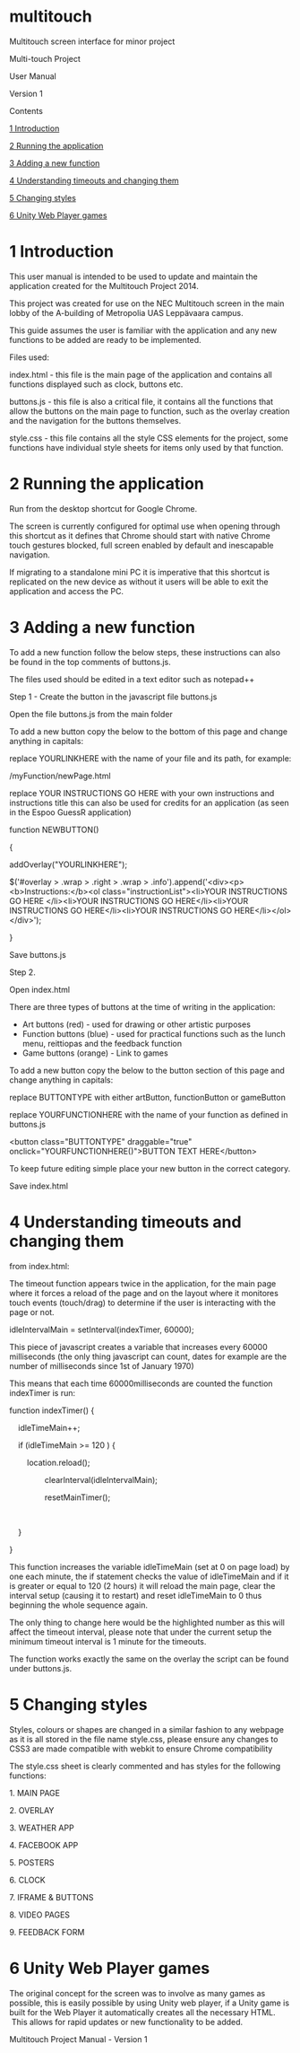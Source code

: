# multitouch
Multitouch screen interface for minor project


<html><head><title>Multitouch - User manual</title><meta content="text/html; charset=UTF-8" http-equiv="content-type"></head><body class="c13"><p class="c14 c11 c6 title"><a name="h.3yx2l0wamrgq"></a><span class="c9 c2">Multi-touch Project</span></p><p class="c3 c11"><span></span></p><p class="c14 c11 c6 title"><a name="h.35no3sbt6ioi"></a><span class="c9 c2">User Manual</span></p><p class="c14 c11 c6 title"><a name="h.i6q3awg1dlif"></a><span class="c2 c9">Version 1</span></p><p class="c11 c6 c3 c14 title"><a name="h.1p6dtxg6g723"></a></p><p class="c11 c6 c17 title"><a name="h.4xxwe6pa3bc4"></a><span>Contents</span></p><p class="c1 c3"><span></span></p><p class="c1 c3"><span></span></p><p class="c1 c7"><span class="c4"><a class="c5" href="#h.exh8g5seyaqj">1 Introduction</a></span></p><p class="c1 c7"><span class="c4"><a class="c5" href="#h.aezvp3imhnp">2 Running the application</a></span></p><p class="c1 c7"><span class="c4"><a class="c5" href="#h.bmxr1duief">3 Adding a new function</a></span></p><p class="c1 c7"><span class="c4"><a class="c5" href="#h.69hj2r8l8l8o">4 Understanding timeouts and changing them</a></span></p><p class="c1 c7"><span class="c4"><a class="c5" href="#h.aquogabohlml">5 Changing styles</a></span></p><p class="c1 c7"><span class="c4"><a class="c5" href="#h.q7h4kzfwj7y9">6 Unity Web Player games</a></span></p><p class="c1 c3"><span></span></p><h1 class="c1 c6 c10"><a name="h.fgr46ymvcn4q"></a></h1><hr style="page-break-before:always;display:none;"><h1 class="c1 c6 c10"><a name="h.gmf37fz4ark4"></a></h1><h1 class="c1 c6"><a name="h.9ginfpyvh8y6"></a><span>1 Introduction</span></h1><p class="c1 c3"><span></span></p><p class="c1"><span>This user manual is intended to be used to update and maintain the application created for the Multitouch Project 2014.</span></p><p class="c1 c3"><span></span></p><p class="c1"><span>This project was created for use on the NEC Multitouch screen in the main lobby of the A-building of Metropolia UAS Lepp&auml;vaara campus.</span></p><p class="c1 c3"><span></span></p><p class="c1"><span>This guide assumes the user is familiar with the application and any new functions to be added are ready to be implemented.</span></p><p class="c1 c3"><span></span></p><p class="c1"><span>Files used:</span></p><p class="c1 c3"><span></span></p><p class="c1"><span class="c2">index.html</span><span>&nbsp;- this file is the main page of the application and contains all functions displayed such as clock, buttons etc.</span></p><p class="c1 c3"><span></span></p><p class="c1"><span class="c2">buttons.js</span><span>&nbsp;- this file is also a critical file, it contains all the functions that allow the buttons on the main page to function, such as the overlay creation and the navigation for the buttons themselves.</span></p><p class="c1 c3"><span></span></p><p class="c1"><span class="c2">style.css</span><span>&nbsp;- this file contains all the style CSS elements for the project, some functions have individual style sheets for items only used by that function.</span></p><p class="c1 c3"><span></span></p><h1 class="c1 c6"><a name="h.aezvp3imhnp"></a><span>2 Running the application</span></h1><p class="c1 c3"><span></span></p><p class="c1"><span>Run from the desktop shortcut for Google Chrome.</span></p><p class="c1 c3"><span></span></p><p class="c1"><span>The screen is currently configured for optimal use when opening through this shortcut as it defines that Chrome should start with native Chrome touch gestures blocked, full screen enabled by default and inescapable navigation.</span></p><p class="c1 c3"><span></span></p><p class="c1"><span>If migrating to a standalone mini PC it is imperative that this shortcut is replicated on the new device as without it users will be able to exit the application and access the PC.</span><hr style="page-break-before:always;display:none;"></p><h1 class="c1 c6"><a name="h.bmxr1duief"></a><span>3 </span><span>Adding a new function</span></h1><p class="c1 c3"><span></span></p><p class="c1"><span>To add a new function follow the below steps, these instructions can also be found in the top comments of </span><span class="c2">buttons.js</span><span>.</span></p><p class="c1 c3"><span></span></p><p class="c1"><span>The files used should be edited in a text editor such as notepad++</span></p><p class="c1 c3"><span></span></p><p class="c1"><span>Step 1 - Create the button in the javascript file buttons.js</span></p><p class="c1 c3"><span></span></p><p class="c1"><span>Open the file </span><span class="c2">buttons.js</span><span>&nbsp;from the main folder</span></p><p class="c1 c3"><span></span></p><p class="c1"><span>To add a new button copy the below to the bottom of this page and change anything in capitals:</span></p><p class="c1"><span>replace YOURLINKHERE with the name of your file and its path, for example:</span></p><p class="c1 c3"><span></span></p><p class="c1"><span>/myFunction/newPage.html</span></p><p class="c1 c3"><span></span></p><p class="c1"><span>replace YOUR INSTRUCTIONS GO HERE with your own instructions and instructions title this can also be used for credits for an application (as seen in the Espoo GuessR application)</span></p><p class="c1 c3"><span></span></p><p class="c1"><span>function NEWBUTTON()</span></p><p class="c1"><span>{</span></p><p class="c1"><span>addOverlay(&quot;YOURLINKHERE&quot;);</span></p><p class="c1"><span>$(&#39;#overlay &gt; .wrap &gt; .right &gt; .wrap &gt; .info&#39;).append(&#39;&lt;div&gt;&lt;p&gt;&lt;b&gt;Instructions:&lt;/b&gt;&lt;ol class=&quot;instructionList&quot;&gt;&lt;li&gt;YOUR INSTRUCTIONS GO HERE &lt;/li&gt;&lt;li&gt;YOUR INSTRUCTIONS GO HERE&lt;/li&gt;&lt;li&gt;YOUR INSTRUCTIONS GO HERE&lt;/li&gt;&lt;li&gt;YOUR INSTRUCTIONS GO HERE&lt;/li&gt;&lt;/ol&gt;&lt;/div&gt;&#39;);</span></p><p class="c1 c3"><span></span></p><p class="c1"><span>}</span></p><p class="c1 c3"><span></span></p><p class="c1"><span>Save buttons.js</span></p><p class="c1 c3"><span></span></p><p class="c1"><span>Step 2. </span></p><p class="c1"><span>Open </span><span class="c2">index.html</span></p><p class="c1 c3"><span></span></p><p class="c1"><span>There are three types of buttons at the time of writing in the application:</span></p><p class="c1 c3"><span></span></p><ul class="c8 lst-kix_k6u5s9nuwbal-0 start"><li class="c0"><span>Art buttons (red) - used for drawing or other artistic purposes</span></li><li class="c0"><span>Function buttons (blue) - used for practical functions such as the lunch menu, reittiopas and the feedback function</span></li><li class="c0"><span>Game buttons (orange) - Link to games</span></li></ul><p class="c1 c3"><span></span></p><p class="c1"><span>To add a new button copy the below to the button section of this page and change anything in capitals:</span></p><p class="c1 c3"><span></span></p><p class="c1"><span>replace BUTTONTYPE with either artButton, functionButton or gameButton</span></p><p class="c1 c3"><span></span></p><p class="c1"><span>replace YOURFUNCTIONHERE with the name of your function as defined in buttons.js</span></p><p class="c1 c3"><span></span></p><p class="c1"><span>&lt;button class=&quot;BUTTONTYPE&quot; draggable=&quot;true&quot; onclick=&quot;YOURFUNCTIONHERE()&quot;&gt;BUTTON TEXT HERE&lt;/button&gt;</span></p><p class="c1 c3"><span></span></p><p class="c1"><span>To keep future editing simple place your new button in the correct category.</span></p><p class="c1 c3"><span></span></p><p class="c1"><span>Save index.html</span></p><p class="c1 c3"><span></span></p><p class="c1 c3"><span></span></p><h1 class="c1 c6"><a name="h.69hj2r8l8l8o"></a><span>4 Understanding timeouts and changing them</span></h1><p class="c1 c3"><span></span></p><p class="c1"><span>from </span><span class="c2">index.html</span><span>:</span></p><p class="c1 c3"><span></span></p><p class="c1"><span>The timeout function appears twice in the application, for the main page where it forces a reload of the page and on the layout where it monitores touch events (touch/drag) to determine if the user is interacting with the page or not.</span></p><p class="c1 c3"><span></span></p><p class="c1"><span>idleIntervalMain = setInterval(indexTimer, 60000);</span></p><p class="c1 c3"><span></span></p><p class="c1"><span>This piece of javascript creates a variable that increases every 60000 milliseconds (the only thing javascript can count, dates for example are the number of milliseconds since 1st of January 1970)</span></p><p class="c1 c3"><span></span></p><p class="c1"><span>This means that each time 60000milliseconds are counted the function indexTimer is run:</span></p><p class="c1 c3"><span></span></p><p class="c1"><span>function indexTimer() {</span></p><p class="c1"><span>&nbsp; &nbsp; idleTimeMain++;</span></p><p class="c1"><span>&nbsp; &nbsp; if (idleTimeMain &gt;=</span><span class="c16">&nbsp;</span><span class="c2 c16">120 </span><span>) { </span></p><p class="c1"><span>&nbsp; &nbsp; &nbsp; &nbsp; location.reload();</span></p><p class="c1"><span>&nbsp;&nbsp;&nbsp;&nbsp;&nbsp;&nbsp;&nbsp;&nbsp;&nbsp;&nbsp;&nbsp;&nbsp;&nbsp;&nbsp;&nbsp;&nbsp;clearInterval(idleIntervalMain);</span></p><p class="c1"><span>&nbsp;&nbsp;&nbsp;&nbsp;&nbsp;&nbsp;&nbsp;&nbsp;&nbsp;&nbsp;&nbsp;&nbsp;&nbsp;&nbsp;&nbsp;&nbsp;resetMainTimer();</span></p><p class="c1"><span>&nbsp;&nbsp;&nbsp;&nbsp;&nbsp;&nbsp;&nbsp;&nbsp;</span></p><p class="c1"><span>&nbsp; &nbsp; }</span></p><p class="c1"><span>}</span></p><p class="c1 c3"><span></span></p><p class="c1"><span>This function increases the variable idleTimeMain (set at 0 on page load) by one each minute, the if statement checks the value of idleTimeMain and if it is greater or equal to 120 (2 hours) it will reload the main page, clear the interval setup (causing it to restart) and reset idleTimeMain to 0 thus beginning the whole sequence again.</span></p><p class="c1 c3"><span></span></p><p class="c1"><span>The only thing to change here would be the highlighted number as this will affect the timeout interval, please note that under the current setup the minimum timeout interval is 1 minute for the timeouts.</span></p><p class="c1 c3"><span></span></p><p class="c1"><span>The function works exactly the same on the overlay the script can be found under </span><span class="c2">buttons.js</span><span>.</span></p><p class="c1 c3"><span></span></p><h1 class="c1 c6"><a name="h.aquogabohlml"></a><span>5 Changing styles</span></h1><p class="c1 c3"><span></span></p><p class="c1"><span>Styles, colours or shapes are changed in a similar fashion to any webpage as it is all stored in the file name </span><span class="c2">style.css</span><span>, please ensure any changes to CSS3 are made compatible with webkit to ensure Chrome compatibility</span></p><p class="c1 c3"><span></span></p><p class="c1"><span>The style.css sheet is clearly commented and has styles for the following functions:</span></p><p class="c1 c3"><span></span></p><p class="c1 c3"><span></span></p><p class="c1"><span>1. MAIN PAGE</span></p><p class="c1"><span>2. OVERLAY</span></p><p class="c1"><span>3. WEATHER APP</span></p><p class="c1"><span>4. FACEBOOK APP</span></p><p class="c1"><span>5. POSTERS</span></p><p class="c1"><span>6. CLOCK</span></p><p class="c1"><span>7. IFRAME &amp; BUTTONS</span></p><p class="c1"><span>8. VIDEO PAGES</span></p><p class="c1"><span>9. FEEDBACK FORM</span></p><p class="c1 c3"><span></span></p><h1 class="c1 c6"><a name="h.q7h4kzfwj7y9"></a><span>6 Unity Web Player games</span></h1><p class="c1 c3"><span></span></p><p class="c1"><span>The original concept for the screen was to involve as many games as possible, this is easily possible by using Unity web player, if a Unity game is built for the Web Player it automatically creates all the necessary HTML. &nbsp;This allows for rapid updates or new functionality to be added.</span></p><div><p class="c1"><span class="c15">Multitouch Project Manual - Version 1</span></p></div></body></html>
